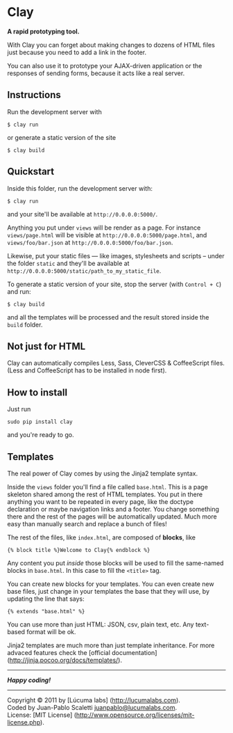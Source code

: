 
# Clay

**A rapid prototyping tool.**

With Clay you can forget about making changes to dozens of HTML files just because you need to add a link in the footer.

You can also use it to prototype your AJAX-driven application or the responses of sending forms, because it acts like a real server.


## Instructions

Run the development server with

    $ clay run

or generate a static version of the site

    $ clay build


## Quickstart


Inside this folder, run the development server with:
    
    $ clay run

and your site'll be available at `http://0.0.0.0:5000/`.

Anything you put under `views` will be render as a page. For instance `views/page.html` will be visible at `http://0.0.0.0:5000/page.html`, and `views/foo/bar.json` at `http://0.0.0.0:5000/foo/bar.json`.

Likewise, put your static files — like images, stylesheets and scripts – under the folder `static` and they'll be available at `http://0.0.0.0:5000/static/path_to_my_static_file`.

To generate a static version of your site, stop the server (with `Control + C`) and run:

    $ clay build

and all the templates will be processed and the result stored inside the `build` folder.


## Not just for HTML

Clay can automatically compiles Less, Sass, CleverCSS & CoffeeScript files.
(Less and CoffeeScript has to be installed in node first).


## How to install

Just run

    sudo pip install clay

and you're ready to go.


## Templates

The real power of Clay comes by using the Jinja2 template syntax. 

Inside the `views` folder you'll find a file called `base.html`. This is a page skeleton shared among the rest of HTML templates. You put in there anything you want to be repeated in every page, like the doctype declaration or maybe navigation links and a footer. You change something there and the rest of the pages will be automatically updated. Much more easy than manually search and replace a bunch of files!

The rest of the files, like `index.html`, are composed of **blocks**, like

    {% block title %}Welcome to Clay{% endblock %}

Any content you put *inside* those blocks will be used to fill the same-named blocks in `base.html`. In this case to fill the `<title>` tag.

You can create new blocks for your templates. You can even create new base files, just change in your templates the base that they will use, by updating the line that says:

    {% extends "base.html" %}

You can use more than just HTML: JSON, csv, plain text, etc. Any text-based format will be ok.

Jinja2 templates are much more than just template inheritance. For more advaced features check the [official documentation] (http://jinja.pocoo.org/docs/templates/).


---------------------------------------
***Happy coding!***

---------------------------------------
Copyright © 2011 by [Lúcuma labs] (http://lucumalabs.com).<br />
Coded by Juan-Pablo Scaletti <juanpablo@lucumalabs.com>.<br />
License: [MIT License] (http://www.opensource.org/licenses/mit-license.php).
